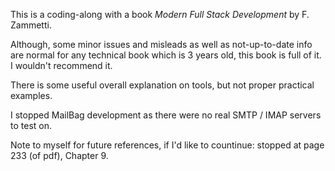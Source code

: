 This is a coding-along with a book <i>Modern Full Stack Development</i> by F. Zammetti.

Although, some minor issues and misleads as well as not-up-to-date info are normal for any technical book which is 3 years old, this book is full of it. I wouldn't recommend it.

There is some useful overall explanation on tools, but not proper practical examples.

I stopped MailBag development as there were no real SMTP / IMAP servers to test on.

Note to myself for future references, if I'd like to countinue: stopped at page 233 (of pdf), Chapter 9.
